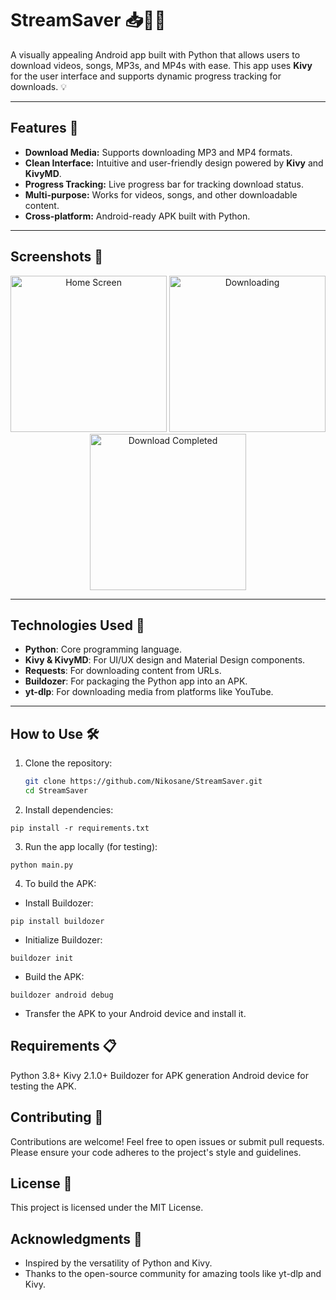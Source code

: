# StreamSaver 📥🎵🎥

A visually appealing Android app built with Python that allows users to download videos, songs, MP3s, and MP4s with ease. This app uses **Kivy** for the user interface and supports dynamic progress tracking for downloads. 💡

---

## Features 🌟
- **Download Media:** Supports downloading MP3 and MP4 formats.
- **Clean Interface:** Intuitive and user-friendly design powered by **Kivy** and **KivyMD**.
- **Progress Tracking:** Live progress bar for tracking download status.
- **Multi-purpose:** Works for videos, songs, and other downloadable content.
- **Cross-platform:** Android-ready APK built with Python.

---

## Screenshots 📸
<p align="center">
  <img src="assets/screenshots/home_screen.png" width="250" alt="Home Screen"/>
  <img src="assets/screenshots/downloading.png" width="250" alt="Downloading"/>
  <img src="assets/screenshots/completed.png" width="250" alt="Download Completed"/>
</p>

---

## Technologies Used 🚀
- **Python**: Core programming language.
- **Kivy & KivyMD**: For UI/UX design and Material Design components.
- **Requests**: For downloading content from URLs.
- **Buildozer**: For packaging the Python app into an APK.
- **yt-dlp**: For downloading media from platforms like YouTube.

---

## How to Use 🛠️
1. Clone the repository:
   ```bash
   git clone https://github.com/Nikosane/StreamSaver.git
   cd StreamSaver
2. Install dependencies:
```
pip install -r requirements.txt
```
3. Run the app locally (for testing):
```
python main.py
```
4. To build the APK:
- Install Buildozer:
```
pip install buildozer
```
- Initialize Buildozer:
```
buildozer init
```
- Build the APK:
```
buildozer android debug
```
- Transfer the APK to your Android device and install it.

## Requirements 📋

Python 3.8+
Kivy 2.1.0+
Buildozer for APK generation
Android device for testing the APK.

## Contributing 🤝

Contributions are welcome! Feel free to open issues or submit pull requests. Please ensure your code adheres to the project's style and guidelines.

## License 📄

This project is licensed under the MIT License.

## Acknowledgments 🙌

- Inspired by the versatility of Python and Kivy.
- Thanks to the open-source community for amazing tools like yt-dlp and Kivy.
